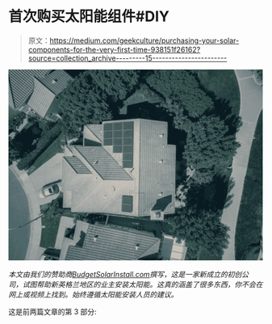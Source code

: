 # 首次购买太阳能组件#DIY

> 原文：<https://medium.com/geekculture/purchasing-your-solar-components-for-the-very-first-time-938151f26162?source=collection_archive---------15----------------------->

![](img/46f3e862c63bfbdcf6960825045358d2.png)

*本文由我们的赞助商*[*BudgetSolarInstall.com*](https://budgetsolarinstall.netlify.app/index.html)*撰写，这是一家新成立的初创公司，试图帮助新英格兰地区的业主安装太阳能。这真的涵盖了很多东西，你不会在网上或视频上找到。始终遵循太阳能安装人员的建议。*

这是前两篇文章的第 3 部分: